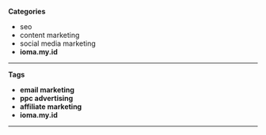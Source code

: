 <b>Categories</b>
<ul>
  <li>
    seo
  </li>
  <li>
    content marketing
  </li>
  <li>
    social media marketing
  </li>
  <li>
    <b>ioma.my.id<b>
  </li>
</ul>
<hr />


<b>Tags</b>
<ul>
  <li>
    email marketing
  </li>
  <li>
    ppc advertising
  </li>
  <li>
    affiliate marketing
  </li>
  <li>
    <b>ioma.my.id<b>
  </li>
</ul>
<hr />






